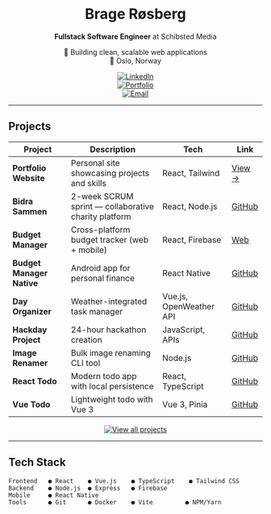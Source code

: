 <div align="center">

# Brage Røsberg  
**Fullstack Software Engineer** at Schibsted Media  

🚀 Building clean, scalable web applications  
📍 Oslo, Norway  

[![LinkedIn](https://img.shields.io/badge/LinkedIn-0A66C2?style=for-the-badge&logo=linkedin&logoColor=white)](https://www.linkedin.com/in/brage-rosberg/)  
[![Portfolio](https://img.shields.io/badge/Portfolio-1E1E2F?style=for-the-badge&logo=react&logoColor=61DAFB)](https://bragerosberg.com)  
[![Email](https://img.shields.io/badge/Email-bragecontact@gmail.com-D14836?style=for-the-badge&logo=gmail&logoColor=white)](mailto:bragecontact@gmail.com)

</div>

---

## Projects

| Project | Description | Tech | Link |
|--------|-------------|------|------|
| **Portfolio Website** | Personal site showcasing projects and skills | React, Tailwind | [View →](https://bragerosberg.com) |
| **Bidra Sammen** | 2-week SCRUM sprint — collaborative charity platform | React, Node.js | [GitHub](https://github.com/jopemoma/Graduation-Project) |
| **Budget Manager** | Cross-platform budget tracker (web + mobile) | React, Firebase | [Web](https://github.com/bragerosberg/BudgetManager) |
| **Budget Manager Native** | Android app for personal finance | React Native | [GitHub](https://github.com/bragerosberg/budgetManagerNative) |
| **Day Organizer** | Weather-integrated task manager | Vue.js, OpenWeather API | [GitHub](https://github.com/bragerosberg/DayOrganizer) |
| **Hackday Project** | 24-hour hackathon creation | JavaScript, APIs | [GitHub](https://github.com/bragerosberg/Hackday) |
| **Image Renamer** | Bulk image renaming CLI tool | Node.js | [GitHub](https://github.com/bragerosberg/imageRenamer) |
| **React Todo** | Modern todo app with local persistence | React, TypeScript | [GitHub](https://github.com/bragerosberg/ReactTodo) |
| **Vue Todo** | Lightweight todo with Vue 3 | Vue 3, Pinia | [GitHub](https://github.com/bragerosberg/VueTodo) |

<p align="center">
  <a href="https://github.com/bragerosberg?tab=repositories">
    <img src="https://img.shields.io/badge/View_All_Projects-6e40c9?style=for-the-badge&logo=github&logoColor=white" alt="View all projects" />
  </a>
</p>

---

## Tech Stack

```text
Frontend   ● React    ● Vue.js    ● TypeScript    ● Tailwind CSS
Backend    ● Node.js  ● Express   ● Firebase
Mobile     ● React Native
Tools      ● Git      ● Docker    ● Vite         ● NPM/Yarn
